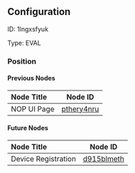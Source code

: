 # <nil>
## Configuration
ID:  1lngxsfyuk

Type: EVAL 








### Position

#### Previous Nodes
| Node Title | Node ID |
| :------------- | ------------ |
| NOP UI Page | [pthery4nru](./pthery4nru.md) | 
 
 #### Future Nodes
| Node Title | Node ID |
| :------------- | ------------ |
| Device Registration |[d915blmeth](./d915blmeth.md) | 